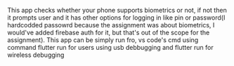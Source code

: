 This app checks whether your phone supports biometrics or not, if not then it prompts user and it has other options for logging in like pin or password(I hardcodded passowrd because the assignment was about biometrics, I would've added firebase auth for it, but that's out of the scope for the assignment).
 
 This app can be simply run fro, vs code's cmd using command flutter run <devicename> for users using usb debbugging and flutter run for wireless debugging
